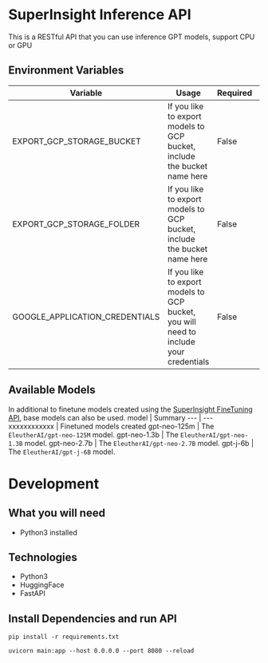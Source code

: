 # SuperInsight Inference API
This is a RESTful API that you can use inference GPT models, support CPU or GPU


## Environment Variables 
Variable | Usage | Required | Default
--- | --- | --- | ---
EXPORT_GCP_STORAGE_BUCKET | If you like to export models to GCP bucket, include the bucket name here | False | None
EXPORT_GCP_STORAGE_FOLDER | If you like to export models to GCP bucket, include the bucket name here | False | None
GOOGLE_APPLICATION_CREDENTIALS | If you like to export models to GCP bucket, you will need to include your credentials | False | None

## Available Models
In additional to finetune models created using the [SuperInsight FineTuning API](https://github.com/superinsight/superinsight-api-finetuning), base models can also be used.
model | Summary
--- | ---
xxxxxxxxxxxx | Finetuned models created 
gpt-neo-125m | The `EleutherAI/gpt-neo-125M` model.
gpt-neo-1.3b | The `EleutherAI/gpt-neo-1.3B` model.
gpt-neo-2.7b  | The `EleutherAI/gpt-neo-2.7B` model.
gpt-j-6b | The `EleutherAI/gpt-j-6B` model.

# Development

## What you will need
* Python3 installed

## Technologies
* Python3
* HuggingFace
* FastAPI

## Install Dependencies and run API
```
pip install -r requirements.txt
```
```
uvicorn main:app --host 0.0.0.0 --port 8080 --reload
```